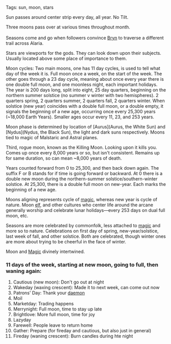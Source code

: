Tags: sun, moon, stars

Sun passes around center strip every day, all year. No Tilt. 

Three moons pass over at various times throughout month.<br/><br/>
Seasons come and go when followers convince [Bryn](Bryn) to traverse a different trail across Alaria.

Stars are viewports for the gods. They can look down upon their subjects. Usually located above some place of importance to them.

Moon cycles: Two main moons, one has 11 day cycles, is used to tell what day of the week it is. Full moon once a week, on the start of the week. The other goes through a 23 day cycle, meaning about once every year there is one double full moon, and one moonless night, each important holidays. The year is 200 days long, split into eight, 25 day quarters, beginning on the northern summer solstice (no summer v winter with two hemispheres). 2 quarters spring, 2 quarters summer, 2 quarters fall, 2 quarters winter. When solstice (new year) coincides with a double full moon, or a double empty, it signals the beginning of a new age, occurring once every 25,300 years (~18,000 Earth Years). Smaller ages occur every 11, 23, and 253 years. 

Moon phase is determined by location of [Aurus](Aurus, the White Sun) and [Nydus](Nydus, the Black Sun), the light and dark suns respectively. Moons tied to magic of Malstaric and Astral planes.  

Third, rogue moon, known as the Killing Moon. Looking upon it kills you. Comes up once every 8,000 years or so, but isn't consistent. Remains up for same duration, so can mean ~8,000 years of death. 

Years counted forward from 0 to 25,300, and then back down again. The suffix F or B stands for if time is going forward or backward. At 0 there is a double new moon during the northern-summer solstice/southern-winter solstice. At 25,300, there is a double full moon on new-year. Each marks the beginning of a new age. 

Moons aligning represents cycle of [magic](Magic), whereas new year is cycle of nature. Moon [elf](Elves), and other cultures who center life around the arcane generally worship and celebrate lunar holidays—every 253 days on dual full moon, etc. 

Seasons are more celebrated by commonfolk, less attached to [magic](Magic) and more so to nature. Celebrations on first day of spring, new-year/solstice, last week of fall, and other solstice. Both are celebrated, though winter ones are more about trying to be cheerful in the face of winter.

Moon and [Magic](Magic) divinely intertwined.

### 11 days of the week, starting at new moon, going to full, then waning again:

1. Cautious (new moon): Don't go out at night
2. Wakeday (waxing crescent): Made it to next week, can come out now
3. Patrons' Day: Thank your [daemon](Daemons)
4. Moil
5. Marketday: Trading happens
6. Merrynight: Full moon, time to stay up late
7. Brightlove: More full moon, time for joy
8. Lazyday
9. Farewell: People leave to return home
10. Gather: Prepare (for fireday and cautious, but also just in general)
11. Fireday (waning crescent): Burn candles during hte night
